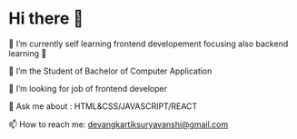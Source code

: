 # Hi there 👋
    
🔭 I’m currently self learning frontend developement
     focusing also backend learning 🦾

🌱 I’m the Student of Bachelor of Computer Application

🤔 I’m looking for job of frontend developer

💬 Ask me about : HTML&CSS/JAVASCRIPT/REACT

📫 How to reach me: devangkartiksuryavanshi@gmail.com



